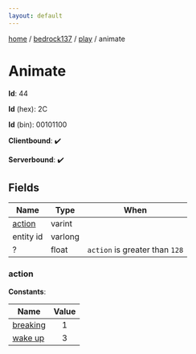 ```yaml
---
layout: default
---
```


[home](/)  /  [bedrock137](/protocol/bedrock137)  /  [play](/protocol/bedrock137/play)  /  animate

# Animate

**Id**: 44

**Id** (hex): 2C

**Id** (bin): 00101100

**Clientbound**: ✔️

**Serverbound**: ✔️

## Fields

Name | Type | When
---|---|:---:
[action](#action) | varint | 
entity id | varlong | 
? | float | <code>action</code> is greater than <code>128</code>

### action

**Constants**:

Name | Value
---|:---:
[breaking](action_breaking) | 1
[wake up](action_wake-up) | 3

